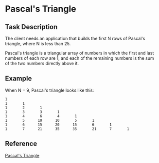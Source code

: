 # Pascal's Triangle

## Task Description

The client needs an application that builds the first N rows of Pascal's triangle, where N is less than 25.

Pascal's triangle is a triangular array of numbers in which the first and last numbers of each row are 1, and each of the remaining numbers is the sum of the two numbers directly above it.

## Example

When N = 9, Pascal's triangle looks like this:

```
1
1       1
1       2       1
1       3       3       1
1       4       6       4       1
1       5      10      10       5       1
1       6      15      20      15       6       1
1       7      21      35      35       21      7       1

```

## Reference

[Pascal's Triangle](https://en.wikipedia.org/wiki/Pascal%27s_triangle)
